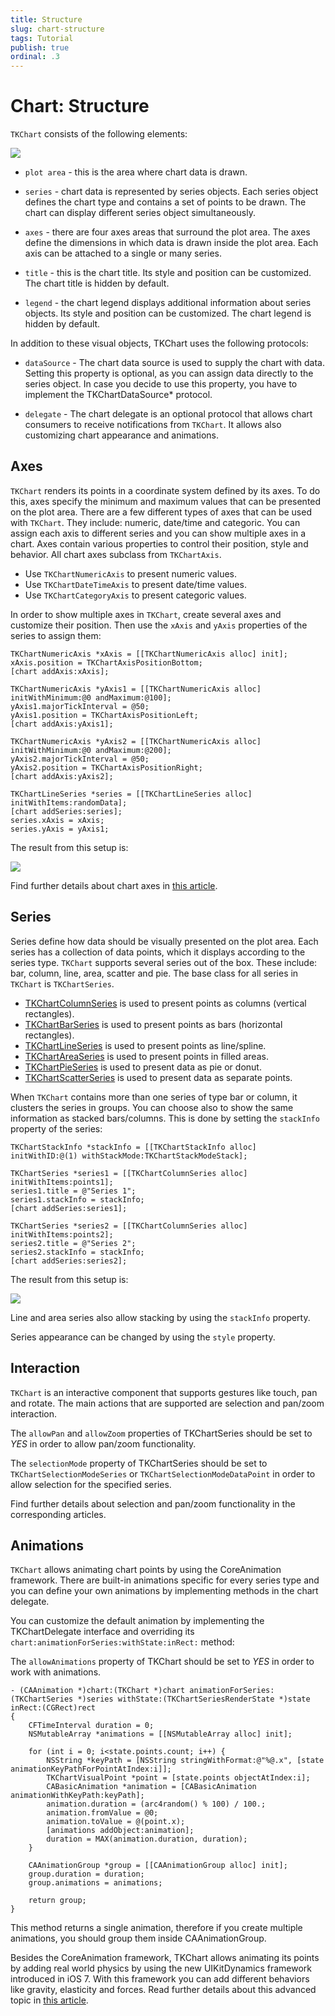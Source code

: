 ```yaml
---
title: Structure
slug: chart-structure
tags: Tutorial
publish: true
ordinal: .3
---
```


# Chart: Structure

<code>TKChart</code> consists of the following elements:

<img src="../images/chart-overview006.png"/>

- <code>plot area</code> - this is the area where chart data is drawn. 

- <code>series</code> - chart data is represented by series objects. Each series object defines the chart type and contains a set of points to be drawn. The chart can display different series object simultaneously. 

- <code>axes</code> - there are four axes areas that surround the plot area. The axes define the dimensions in which data is drawn inside the plot area. Each axis can be attached to a single or many series.

- <code>title</code> - this is the chart title. Its style and position can be customized. The chart title is hidden by default.

- <code>legend</code> - the chart legend displays additional information about series objects. Its style and position can be customized. The chart legend is hidden by default.

In addition to these visual objects, TKChart uses the following protocols:

- <code>dataSource</code> - The chart data source is used to supply the chart with data. Setting this property is optional, as you can assign data directly to the series object. In case you decide to use this property, you have to implement the TKChartDataSource* protocol.

- <code>delegate</code> - The chart delegate is an optional protocol that allows chart consumers to receive notifications from <code>TKChart</code>. It allows also customizing chart appearance and animations.

## Axes ##

<code>TKChart</code> renders its points in a coordinate system defined by its axes. To do this, axes specify the minimum and maximum values that can be presented on the plot area. There are a few different types of axes that can be used with <code>TKChart</code>. They include: numeric, date/time and categoric. You can assign each axis to different series and you can show multiple axes in a chart. Axes contain various properties to control their position, style and behavior. All chart axes subclass from <code>TKChartAxis</code>.

- Use <code>TKChartNumericAxis</code> to present numeric values.
- Use <code>TKChartDateTimeAxis</code> to present date/time values.
- Use <code>TKChartCategoryAxis</code> to present categoric values.

In order to show multiple axes in <code>TKChart</code>, create several axes and customize their position. Then use the <code>xAxis</code> and <code>yAxis</code> properties of the series to assign them:

    TKChartNumericAxis *xAxis = [[TKChartNumericAxis alloc] init];
    xAxis.position = TKChartAxisPositionBottom;
    [chart addAxis:xAxis];
    
    TKChartNumericAxis *yAxis1 = [[TKChartNumericAxis alloc] initWithMinimum:@0 andMaximum:@100];
    yAxis1.majorTickInterval = @50;
    yAxis1.position = TKChartAxisPositionLeft;
    [chart addAxis:yAxis1];
    
    TKChartNumericAxis *yAxis2 = [[TKChartNumericAxis alloc] initWithMinimum:@0 andMaximum:@200];
    yAxis2.majorTickInterval = @50;
    yAxis2.position = TKChartAxisPositionRight;
    [chart addAxis:yAxis2];
    
    TKChartLineSeries *series = [[TKChartLineSeries alloc] initWithItems:randomData];
    [chart addSeries:series];
    series.xAxis = xAxis;
    series.yAxis = yAxis1;
   
The result from this setup is:
 
<img src="../images/chart-overview007.png"/>

Find further details about chart axes in [this article](axes/axes).

## Series ##

Series define how data should be visually presented on the plot area. Each series has a collection of data points, which it displays according to the series type. <code>TKChart</code> supports several series out of the box. These include: bar, column, line, area, scatter and pie. The base class for all series in <code>TKChart</code> is <code>TKChartSeries</code>.

- [TKChartColumnSeries](series/column) is used to present points as columns (vertical rectangles).
- [TKChartBarSeries](series/bar) is used to present points as bars (horizontal rectangles).
- [TKChartLineSeries](series/line) is used to present points as line/spline.
- [TKChartAreaSeries](series/area) is used to present points in filled areas.
- [TKChartPieSeries](series/pie) is used to present data as pie or donut.
- [TKChartScatterSeries](series/scatter) is used to present data as separate points.

When <code>TKChart</code> contains more than one series of type bar or column, it clusters the series in groups. You can choose also to show the same information as stacked bars/columns. This is done by setting the <code>stackInfo</code> property of the series:

    TKChartStackInfo *stackInfo = [[TKChartStackInfo alloc] initWithID:@(1) withStackMode:TKChartStackModeStack];

    TKChartSeries *series1 = [[TKChartColumnSeries alloc] initWithItems:points1];
    series1.title = @"Series 1";
    series1.stackInfo = stackInfo;
    [chart addSeries:series1];

    TKChartSeries *series2 = [[TKChartColumnSeries alloc] initWithItems:points2];
    series2.title = @"Series 2";
    series2.stackInfo = stackInfo;
    [chart addSeries:series2];

The result from this setup is:

<img src="../images/chart-overview008.png"/>

Line and area series also allow stacking by using the <code>stackInfo</code> property.

Series appearance can be changed by using the <code>style</code> property. 

## Interaction ##

<code>TKChart</code> is an interactive component that supports gestures like touch, pan and rotate. The main actions that are supported are selection and pan/zoom interaction. 

The <code>allowPan</code> and <code>allowZoom</code> properties of TKChartSeries should be set to *YES* in order to allow pan/zoom functionality.

The <code>selectionMode</code> property of TKChartSeries should be set to <code>TKChartSelectionModeSeries</code> or <code>TKChartSelectionModeDataPoint</code> in order to allow selection for the specified series.

Find further details about selection and pan/zoom functionality in the corresponding articles.

## Animations ##

<code>TKChart</code> allows animating chart points by using the CoreAnimation framework. There are built-in animations specific for every series type and you can define your own animations by implementing methods in the chart delegate. 

You can customize the default animation by implementing the TKChartDelegate interface and overriding its <code>chart:animationForSeries:withState:inRect:</code> method:

The <code>allowAnimations</code> property of TKChart should be set to *YES* in order to work with animations.

    - (CAAnimation *)chart:(TKChart *)chart animationForSeries:(TKChartSeries *)series withState:(TKChartSeriesRenderState *)state inRect:(CGRect)rect
    {
        CFTimeInterval duration = 0;
        NSMutableArray *animations = [[NSMutableArray alloc] init];
        
        for (int i = 0; i<state.points.count; i++) {
            NSString *keyPath = [NSString stringWithFormat:@"%@.x", [state animationKeyPathForPointAtIndex:i]];
            TKChartVisualPoint *point = [state.points objectAtIndex:i];
            CABasicAnimation *animation = [CABasicAnimation animationWithKeyPath:keyPath];
            animation.duration = (arc4random() % 100) / 100.;
            animation.fromValue = @0;
            animation.toValue = @(point.x);
            [animations addObject:animation];
            duration = MAX(animation.duration, duration);
        }
        
        CAAnimationGroup *group = [[CAAnimationGroup alloc] init];
        group.duration = duration;
        group.animations = animations;
        
        return group;
    }

This method returns a single animation, therefore if you create multiple animations, you should group them inside CAAnimationGroup.

Besides the CoreAnimation framework, </code>TKChart</code> allows animating its points by adding real world physics by using the new UIKitDynamics framework introduced in iOS 7. With this framework you can add different behaviors like gravity, elasticity and forces. Read further details about this advanced topic in [this article](animations/custom-uikit-dynamics).


